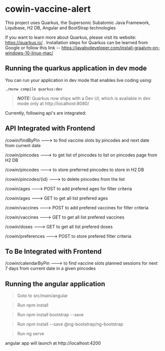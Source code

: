 # cowin-vaccine-alert

This project uses Quarkus, the Supersonic Subatomic Java Framework, Liquibase, H2 DB, Angular and BootStrap technologies

If you want to learn more about Quarkus, please visit its website: https://quarkus.io/ .
Installation steps for Quarkus can be learned from Google or follow this link -- https://javabydeveloper.com/install-graalvm-on-windows-10-linux-mac/

## Running the quarkus application in dev mode

You can run your application in dev mode that enables live coding using:
```shell script
./mvnw compile quarkus:dev
```

> **_NOTE:_**  Quarkus now ships with a Dev UI, which is available in dev mode only at http://localhost:8080/

Currently, following api's are integrated:
## API Integrated with Frontend
/cowin/findByPin ---> to find vaccine slots by pincodes and next date from current date

/cowin/pincodes ---> to get list of pincodes to list on pincodes page from H2 DB

/cowin/pincodes ---> to store preferred pincodes to store in H2 DB

/cowin/pincodes/{id} ---> to delete pincodes from the list

/cowin/ages ---> POST to add prefered ages for filter criteria

/cowin/ages ---> GET to get all list prefered ages

/cowin/vaccines ---> POST to add prefered vaccines for filter criteria

/cowin/vaccines ---> GET to get all list prefered vaccines

/cowin/doses ---> GET to get all list prefered doses

/cowin/preferences ---> POST to store prefered filter criteria

## To Be Integrated with Frontend
/cowin/calendarByPin ---> to find vaccine slots planned sessions for next 7 days from current date in a given pincodes


## Running the angular application
> Goto to src/main/angular

> Run npm install

> Run npm install bootstrap --save

> Run npm install --save @ng-bootstrap/ng-bootstrap

> Run ng serve

angular app will launch at http://localhost:4200

